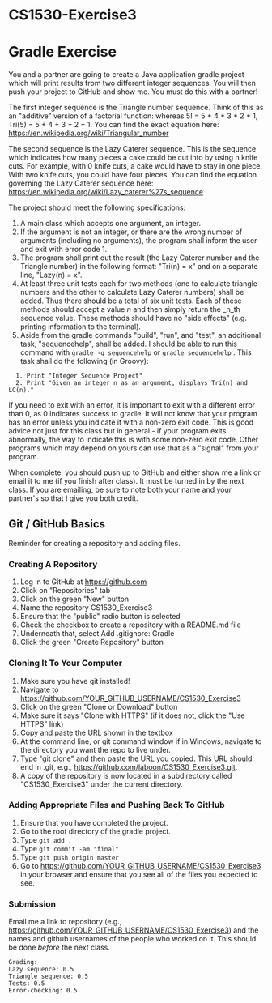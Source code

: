 # CS1530-Exercise3
# Gradle Exercise

You and a partner are going to create a Java application gradle project which will print results from two different integer sequences.  You will then push your project to GitHub and show me.  You must do this with a partner!  

The first integer sequence is the Triangle number sequence.  Think of this as an "additive" version of a factorial function: whereas 5! = 5 * 4 * 3 * 2 * 1, Tri(5) = 5 + 4 + 3 + 2 + 1.  You can find the exact equation here: https://en.wikipedia.org/wiki/Triangular_number

The second sequence is the Lazy Caterer sequence.  This is the sequence which indicates how many pieces a cake could be cut into by using n knife cuts.  For example, with 0 knife cuts, a cake would have to stay in one piece.  With two knife cuts, you could have four pieces.  You can find the equation governing the Lazy Caterer sequence here: https://en.wikipedia.org/wiki/Lazy_caterer%27s_sequence

The project should meet the following specifications:

1. A main class which accepts one argument, an integer.
1. If the argument is not an integer, or there are the wrong number of arguments (including no arguments), the program shall inform the user and exit with error code 1.
2. The program shall print out the result (the Lazy Caterer number and the Triangle number) in the following format: "Tri(n) = x" and on a separate line, "Lazy(n) = x".
3. At least three unit tests each for two methods (one to calculate triangle numbers and the other to calculate Lazy Caterer numbers) shall be added.  Thus there should be a total of six unit tests.  Each of these methods should accept a value _n_ and then simply return the _n_th sequence value.  These methods should have no "side effects" (e.g. printing information to the terminal).
4. Aside from the gradle commands "build", "run", and "test", an additional task, "sequencehelp", shall be added.  I should be able to run this command with `gradle -q sequencehelp` or `gradle sequencehelp` .  This task shall do the following (in Groovy):

```
  1. Print "Integer Sequence Project"
  2. Print "Given an integer n as an argument, displays Tri(n) and LC(n)."
```

If you need to exit with an error, it is important to exit with a different error than 0, as 0 indicates success to gradle.  It will not know that your program has an error unless you indicate it with a non-zero exit code.  This is good advice not just for this class but in general - if your program exits abnormally, the way to indicate this is with some non-zero exit code.  Other programs which may depend on yours can use that as a "signal" from your program.

When complete, you should push up to GitHub and either show me a link or email it to me (if you finish after class).  It must be turned in by the next class.  If you are emailing, be sure to note both your name and your partner's so that I give you both credit.

## Git / GitHub Basics

Reminder for creating a repository and adding files.

### Creating A Repository

1. Log in to GitHub at https://github.com
2. Click on "Repositories" tab
3. Click on the green "New" button
4. Name the repository CS1530_Exercise3
5. Ensure that the "public" radio button is selected
6. Check the checkbox to create a repository with a README.md file
7. Underneath that, select Add .gitignore: Gradle
8. Click the green "Create Repository" button

### Cloning It To Your Computer

1. Make sure you have git installed!
1. Navigate to https://github.com/YOUR_GITHUB_USERNAME/CS1530_Exercise3
2. Click on the green "Clone or Download" button
3. Make sure it says "Clone with HTTPS" (if it does not, click the "Use HTTPS" link)
4. Copy and paste the URL shown in the textbox
5. At the command line, or git command window if in Windows, navigate to the directory you want the repo to live under.
6. Type "git clone" and then paste the URL you copied.  This URL should end in .git, e.g., https://github.com/laboon/CS1530_Exercise3.git.
6. A copy of the repository is now located in a subdirectory called "CS1530_Exercise3" under the current directory.

### Adding Appropriate Files and Pushing Back To GitHub

1. Ensure that you have completed the project.
2. Go to the root directory of the gradle project.
3. Type `git add .`
4. Type `git commit -am "final"`
5. Type `git push origin master`
6. Go to https://github.com/YOUR_GITHUB_USERNAME/CS1530_Exercise3 in your browser and ensure that you see all of the files you expected to see.

### Submission

Email me a link to repository (e.g., https://github.com/YOUR_GITHUB_USERNAME/CS1530_Exercise3) and the names and github usernames of the people who worked on it.  This should be done _before_ the next class.

```
Grading:
Lazy sequence: 0.5
Triangle sequence: 0.5
Tests: 0.5
Error-checking: 0.5
```
